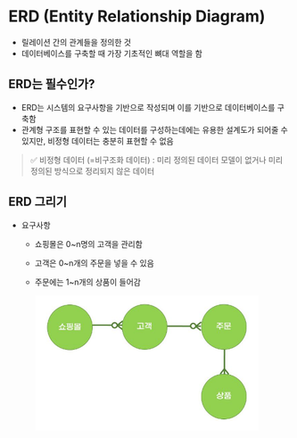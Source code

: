 # ERD (Entity Relationship Diagram)
- 릴레이션 간의 관계들을 정의한 것
- 데이터베이스를 구축할 때 가장 기초적인 뼈대 역할을 함

## ERD는 필수인가?
- ERD는 시스템의 요구사항을 기반으로 작성되며 이를 기반으로 데이터베이스를 구축함
- 관계형 구조를 표현할 수 있는 데이터를 구성하는데에는 유용한 설계도가 되어줄 수 있지만, 비정형 데이터는 충분히 표현할 수 없음

> ✅ 비정형 데이터 (=비구조화 데이터)
: 미리 정의된 데이터 모델이 없거나 미리 정의된 방식으로 정리되지 않은 데이터

## ERD 그리기
- 요구사항
  - 쇼핑몰은 0~n명의 고객을 관리함
  - 고객은 0~n개의 주문을 넣을 수 있음
  - 주문에는 1~n개의 상품이 들어감

    <img src='./img/erd_01.JPG' width='400px'>